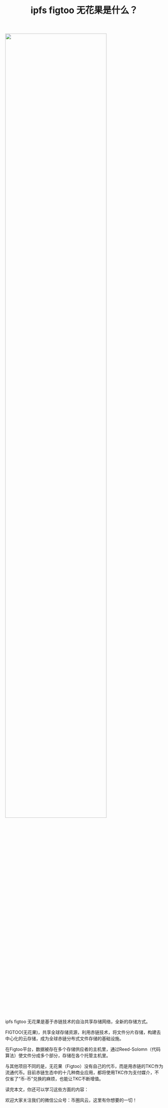 ﻿---
layout: post
title: "ipfs figtoo 无花果是什么？"
description: "ipfs figtoo 无花果是什么？"
tags: [ipfs figtoo 无花果,区块链,tkc,买币网]
categories: [币圈风云,TKC]
---
<img src="http://utouu-web-test.oss-cn-hangzhou.aliyuncs.com/biiduuuser/1514341167534.png" width="80%"/>

ipfs figtoo 无花果是基于赤链技术的自治共享存储网络，全新的存储方式。

FIGTOO(无花果)，共享全球存储资源，利用赤链技术，将文件分片存储，构建去中心化的云存储，成为全球赤链分布式文件存储的基础设施。

在Figtoo平台，数据被存在多个存储供应者的主机里，通过Reed-Solomn（代码算法）使文件分成多个部分，存储在各个托管主机里。

与其他项目不同的是，无花果（Figtoo）没有自己的代币，而是用赤链的TKC作为流通代币。目前赤链生态中的十几种商业应用，都将使用TKC作为支付媒介，不仅省了“币-币”兑换的麻烦，也能让TKC不断增值。

读完本文，你还可以学习这些方面的内容：


欢迎大家关注我们的微信公众号：币圈风云，这里有你想要的一切！